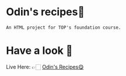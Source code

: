 # Odin's recipes🍲
    An HTML project for TOP's foundation course.
# Have a look 👀
<p>Live Here: 👉🏻 <a href="https://nitinajaydixit.github.io/odin-recipes/" target="_blank">Odin's Recipes😋</a></p>

